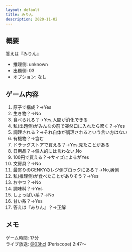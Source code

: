 ```yaml
---
layout: default
title: みりん
description: 2020-11-02
---
```


## 概要

答えは『みりん』

- 推理側: unknown
- 出題側: 03
- オプション: なし

## ゲーム内容

1. 原子で構成？→Yes
2. 生き物？→No
3. 食べられる？→Yes,人間が消化できる
4. 私(出題側)がみんなの前で突然口に入れたら驚く？→Yes
5. 調理される？→それ自体が調理されるという言い方はない
6. 有機物？→含む
7. ドラッグストアで買える？→Yes,見たことがある
8. 日用品？→個人的には言わない,No
9. 100円で買える？→サイズによるがYes
10. 文房具？→No
11. 最寄りのGENKYのレジ側ブロックにある？→No,奥側
12. 私(推理側)が食べたことがありそう？→Yes
13. おやつ？→No
14. 調味料？→Yes
15. しょっぱい系？→No
16. 甘い系？→Yes
17. 答えは『みりん』？→正解

## メモ

ゲーム時間: 17分  
ライブ放送: [@03hcl](https://www.periscope.tv/03hcl/1ypKdwZvmWLxW?t=2m47s) (Periscope) 2:47～
